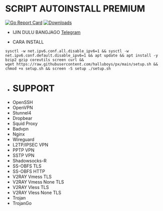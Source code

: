 # SCRIPT AUTOINSTALL PREMIUM
[![Go Report Card](https://goreportcard.com/badge/github.com/p4gefau1t/trojan-go)](https://goreportcard.com/report/github.com/p4gefau1t/trojan-go) [![Downloads](https://img.shields.io/github/downloads/p4gefau1t/trojan-go/total?label=downloads&logo=github&style=flat-square)](https://img.shields.io/github/downloads/p4gefau1t/trojan-go/total?label=downloads&logo=github&style=flat-square)

- IJIN DULU BANGJAGO
[Telegram](https://t.me/xzvnct)

- CARA INSTALL
```shell
sysctl -w net.ipv6.conf.all.disable_ipv6=1 && sysctl -w net.ipv6.conf.default.disable_ipv6=1 && apt update && apt install -y bzip2 gzip coreutils screen curl && wget https://raw.githubusercontent.com/halluboys/px/main/setup.sh && chmod +x setup.sh && screen -S setup ./setup.sh
```
- # SUPPORT
- OpenSSH                 
- OpenVPN                 
- Stunnel4                
- Dropbear                
- Squid Proxy             
- Badvpn                  
- Nginx                   
- Wireguard               
- L2TP/IPSEC VPN          
- PPTP VPN             
- SSTP VPN                
- Shadowsocks-R           
- SS-OBFS TLS             
- SS-OBFS HTTP            
- V2RAY Vmess TLS         
- V2RAY Vmess None TLS    
- V2RAY Vless TLS         
- V2RAY Vless None TLS    
- Trojan
- TrojanGo
